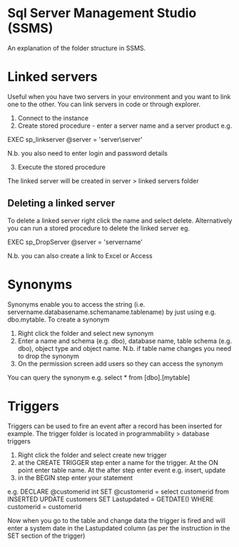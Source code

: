 Sql Server Management Studio (SSMS)
===================================
An explanation of the folder structure in SSMS.

Linked servers
==============

Useful when you have two servers in your environment and you want to link one to the other. You can link servers in code or through explorer.
1. Connect to the instance
2. Create stored procedure - enter a server name and a server product e.g. 

EXEC sp_linkserver
@server = 'server\server'

N.b. you also need to enter login and password details

3. Execute the stored procedure

The linked server will be created in server > linked servers folder

Deleting a linked server
------------------------

To delete a linked server right click the name and select delete. Alternatively you can run a stored procedure to delete the linked server eg. 

EXEC sp_DropServer
@server = 'servername'

N.b. you can also create a link to Excel or Access

Synonyms
========

Synonyms enable you to access the string (i.e. servername.databasename.schemaname.tablename) by just using e.g. dbo.mytable.  To create a synonym

1. Right click the folder and select new synonym
2. Enter a name and schema (e.g. dbo), database name, table schema (e.g. dbo), object type and object name. N.b. if table name changes you need to drop the synonym
3. On the permission screen add users so they can access the synonym

You can query the synonym e.g. select * from [dbo].[mytable]

Triggers
========

Triggers can be used to fire an event after a record has been inserted for example.  The trigger folder is located in programmability > database triggers

1. Right click the folder and select create new trigger
2. at the CREATE TRIGGER step enter a name for the trigger.  At the ON point enter table name.  At the after step enter event e.g. insert, update
3. in the BEGIN step enter your statement

e.g. DECLARE @customerid int
SET @customerid = select customerid from INSERTED
UPDATE customers
SET Lastupdated = GETDATE()
WHERE customerid = customerid

Now when you go to the table and change data the trigger is fired and will enter a system date in the Lastupdated column (as per the 
instruction in the SET section of the trigger)

